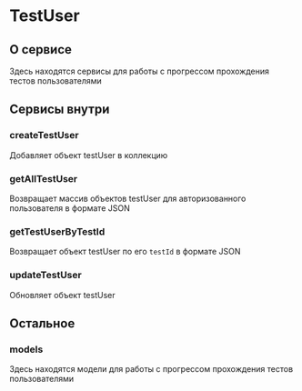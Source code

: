 # TestUser

## О сервисе
Здесь находятся сервисы для работы с прогрессом прохождения тестов пользователями

## Сервисы внутри
### createTestUser
Добавляет объект testUser в коллекцию

### getAllTestUser
Возвращает массив объектов testUser для авторизованного пользователя в формате JSON
### getTestUserByTestId
Возвращает объект testUser по его <code>testId</code> в формате JSON

### updateTestUser
Обновляет объект testUser

## Остальное
### models
Здесь находятся модели для работы с прогрессом прохождения тестов пользователями
